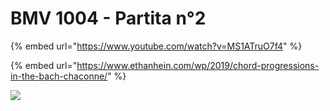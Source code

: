 # BMV 1004 - Partita n°2

{% embed url="https://www.youtube.com/watch?v=MS1ATruO7f4" %}



{% embed url="https://www.ethanhein.com/wp/2019/chord-progressions-in-the-bach-chaconne/" %}



![](https://i0.wp.com/www.ethanhein.com/wp/wp-content/uploads/2019/12/Chaconne-chord-chart.png)



